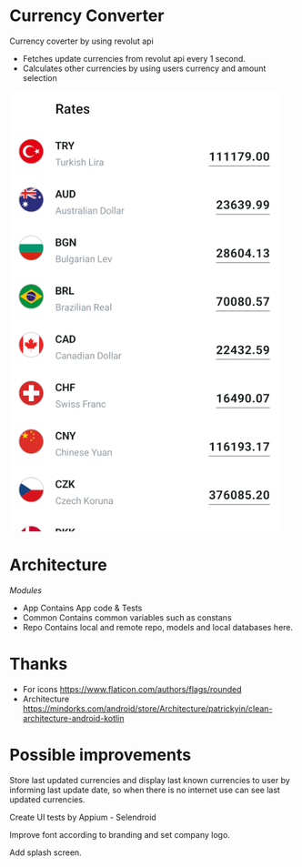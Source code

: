 # Currency Converter
Currency coverter by using revolut api

- Fetches update currencies from revolut api every 1 second.
- Calculates other currencies by using users currency and amount selection

![sample_image](https://github.com/emreakcan/currency-converter-android/blob/master/sample.png)


# Architecture


*Modules* 
- App
    Contains App code & Tests
- Common 
    Contains common variables such as constans
- Repo
    Contains local and remote repo, models and local databases here.





# Thanks
- For icons https://www.flaticon.com/authors/flags/rounded
- Architecture https://mindorks.com/android/store/Architecture/patrickyin/clean-architecture-android-kotlin

# Possible improvements
Store last updated currencies and display last known currencies to user by informing last update date, so when there is no internet use can see last updated currencies.

Create UI tests by Appium - Selendroid

Improve font according to branding and set company logo.

Add splash screen.
